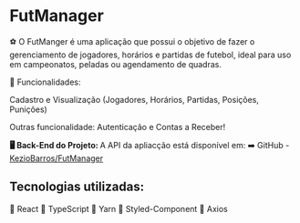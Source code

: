 # FutManager

⚽ O FutManger é uma aplicação que possui o objetivo de fazer o gerenciamento de jogadores, horários e partidas de futebol, ideal para uso em campeonatos, peladas ou agendamento de quadras.

🔧 Funcionalidades:

Cadastro e Visualização (Jogadores, Horários, Partidas, Posições, Punições)

Outras funcionalidade:
   Autenticação e Contas a Receber!

<strong>🖥️ Back-End do Projeto: </strong> A API da apliacção está disponível em: ➡️ GitHub - [KezioBarros/FutManager](https://github.com/KezioBarros/FutManager)

## Tecnologias utilizadas:

📌 React
📌 TypeScript
📌 Yarn
📌 Styled-Component
📌 Axios
